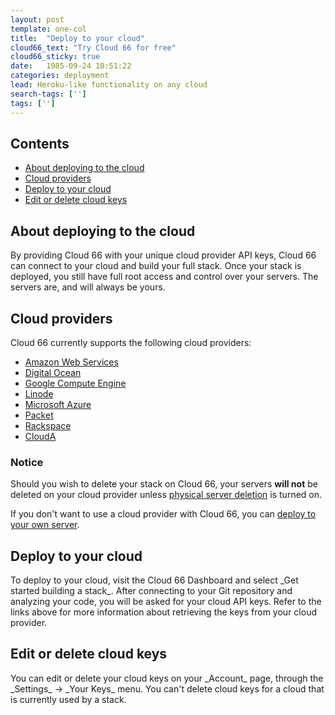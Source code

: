 ```yaml
---
layout: post
template: one-col
title:  "Deploy to your cloud"
cloud66_text: "Try Cloud 66 for free"
cloud66_sticky: true
date:   1985-09-24 10:51:22
categories: deployment
lead: Heroku-like functionality on any cloud
search-tags: ['']
tags: ['']
---
```


<h2>Contents</h2>
<ul class="page-toc">
    <li>
        <a href="#about">About deploying to the cloud</a>
    </li>
    <li>
        <a href="#cloud">Cloud providers</a>
    </li>
    <li>
        <a href="#deploy">Deploy to your cloud</a>
    </li>
    <li>
        <a href="#edit">Edit or delete cloud keys</a>
    </li>
</ul>

<h2 id="about">About deploying to the cloud</h2>
By providing Cloud 66 with your unique cloud provider API keys, Cloud 66 can connect to your cloud and build your full stack. Once your stack is deployed, you still have full root access and control over your servers. The servers are, and will always be yours.

<h2 id="cloud">Cloud providers</h2>
Cloud 66 currently supports the following cloud providers:

<ul class="list">
    <li><a href="/deployment/amazon-web-services-cloud">Amazon Web Services</a></li>   
    <li><a href="/deployment/digitalocean-cloud">Digital Ocean</a></li>
    <li><a href="/deployment/google-compute-engine-cloud">Google Compute Engine</a></li>
    <li><a href="/deployment/linode-cloud">Linode</a></li>
    <li><a href="/deployment/microsoft-azure-cloud">Microsoft Azure</a></li>
    <li><a href="/deployment/packet-cloud">Packet</a></li>
    <li><a href="/deployment/rackspace-cloud">Rackspace</a></li>
    <li><a href="/deployment/cloud-a-cloud">CloudA</a></li>    
</ul>

<div class="notice notice-warning">
    <h3>Notice</h3>
    <p>Should you wish to delete your stack on Cloud 66, your servers <b>will not</b> be deleted on your cloud provider unless <a href="/managing-your-stack/server-deletion">physical server deletion</a> is turned on.</p>
</div>

If you don't want to use a cloud provider with Cloud 66, you can [deploy to your own server](/deployment/registered-servers).

<h2 id="deploy">Deploy to your cloud</h2>
To deploy to your cloud, visit the Cloud 66 Dashboard and select _Get started building a stack_. After connecting to your Git repository and analyzing your code, you will be asked for your cloud API keys. Refer to the links above for more information about retrieving the keys from your cloud provider.

<h2 id="edit">Edit or delete cloud keys</h2>
You can edit or delete your cloud keys on your _Account_ page, through the _Settings_ -> _Your Keys_ menu. You can't delete cloud keys for a cloud that is currently used by a stack.
